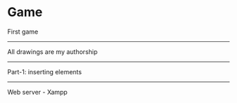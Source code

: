 # Game
First game

----------------

All drawings are my authorship

----------------

Part-1: inserting elements

----------------

Web server - Xampp
